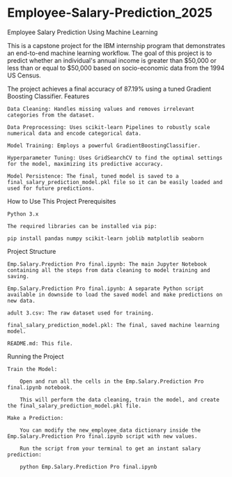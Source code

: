 # Employee-Salary-Prediction_2025
Employee Salary Prediction Using Machine Learning

This is a capstone project for the IBM internship program that demonstrates an end-to-end machine learning workflow. The goal of this project is to predict whether an individual's annual income is greater than $50,000 or less than or equal to $50,000 based on socio-economic data from the 1994 US Census.

The project achieves a final accuracy of 87.19% using a tuned Gradient Boosting Classifier.
Features

    Data Cleaning: Handles missing values and removes irrelevant categories from the dataset.

    Data Preprocessing: Uses scikit-learn Pipelines to robustly scale numerical data and encode categorical data.

    Model Training: Employs a powerful GradientBoostingClassifier.

    Hyperparameter Tuning: Uses GridSearchCV to find the optimal settings for the model, maximizing its predictive accuracy.

    Model Persistence: The final, tuned model is saved to a final_salary_prediction_model.pkl file so it can be easily loaded and used for future predictions.

How to Use This Project
Prerequisites

    Python 3.x

    The required libraries can be installed via pip:

    pip install pandas numpy scikit-learn joblib matplotlib seaborn

Project Structure

    Emp.Salary.Prediction Pro final.ipynb: The main Jupyter Notebook containing all the steps from data cleaning to model training and saving.

    Emp.Salary.Prediction Pro final.ipynb: A separate Python script available in downside to load the saved model and make predictions on new data.

    adult 3.csv: The raw dataset used for training.

    final_salary_prediction_model.pkl: The final, saved machine learning model.

    README.md: This file.

Running the Project

    Train the Model:

        Open and run all the cells in the Emp.Salary.Prediction Pro final.ipynb notebook.

        This will perform the data cleaning, train the model, and create the final_salary_prediction_model.pkl file.

    Make a Prediction:

        You can modify the new_employee_data dictionary inside the Emp.Salary.Prediction Pro final.ipynb script with new values.

        Run the script from your terminal to get an instant salary prediction:

        python Emp.Salary.Prediction Pro final.ipynb

